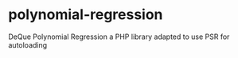# polynomial-regression
DeQue Polynomial Regression a PHP library adapted to use PSR for autoloading
